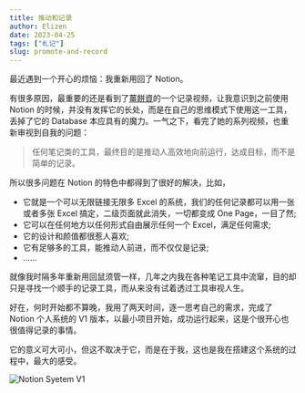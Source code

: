 ```yaml
---
title: 推动和记录
author: Elizen
date: 2023-04-25
tags: ["札记"]
slug: promote-and-record
---
```


最近遇到一个开心的烦恼：我重新用回了 Notion。

有很多原因，最重要的还是看到了[薑餅資](https://www.youtube.com/@gingerbread0529)的一个记录视频，让我意识到之前使用 Notion 的时候，并没有发挥它的长处，而是在自己的思维模式下使用这一工具，丢掉了它的 Database 本应具有的魔力。一气之下，看完了她的系列视频，也重新审视到自我的问题：

> 任何笔记类的工具，最终目的是推动人高效地向前运行，达成目标，而不是简单的记录。

所以很多问题在 Notion 的特色中都得到了很好的解决，比如，

- 它就是一个可以无限链接无限多 Excel 的系统，我们的任何记录都可以用一张或者多张 Excel 搞定，二级页面就此消失，一切都变成 One Page，一目了然;
- 它可以在任何地方以任何形式自由展示任何一个 Excel，满足任何需求;
- 它的设计和颜值都很惹人喜欢;
- 它有足够多的工具，能推动人前进，而不仅仅是记录;
- ……

就像我时隔多年重新用回鼠须管一样，几年之内我在各种笔记工具中流窜，目的却只是寻找一个顺手的记录工具，而从来没有试着透过工具审视人生。

好在，何时开始都不算晚，我用了两天时间，逐一思考自己的需求，完成了 Notion 个人系统的 V1 版本，以最小项目开始，成功运行起来，这是个很开心也很值得记录的事情。

它的意义可大可小，但这不取决于它，而是在于我，这也是我在搭建这个系统的过程中，最大的感受。

![Notion Syetem V1](https://r2.elizen.me/2023/04/566061dd26bebac5cd5d87cee07e52de.jpg)